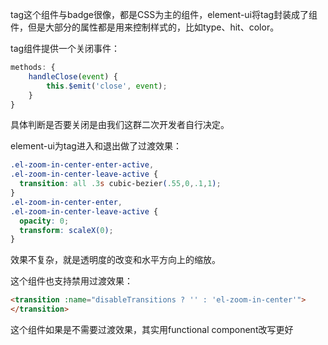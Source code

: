 tag这个组件与badge很像，都是CSS为主的组件，element-ui将tag封装成了组件，但是大部分的属性都是用来控制样式的，比如type、hit、color。

tag组件提供一个关闭事件：

```javascript
methods: {
    handleClose(event) {
        this.$emit('close', event);
    }
}
```

具体判断是否要关闭是由我们这群二次开发者自行决定。

element-ui为tag进入和退出做了过渡效果：

```css
.el-zoom-in-center-enter-active,
.el-zoom-in-center-leave-active {
  transition: all .3s cubic-bezier(.55,0,.1,1);
}
.el-zoom-in-center-enter,
.el-zoom-in-center-leave-active {
  opacity: 0;
  transform: scaleX(0);
}
```

效果不复杂，就是透明度的改变和水平方向上的缩放。


这个组件也支持禁用过渡效果：

```html
<transition :name="disableTransitions ? '' : 'el-zoom-in-center'">
</transition>
```

这个组件如果是不需要过渡效果，其实用functional component改写更好